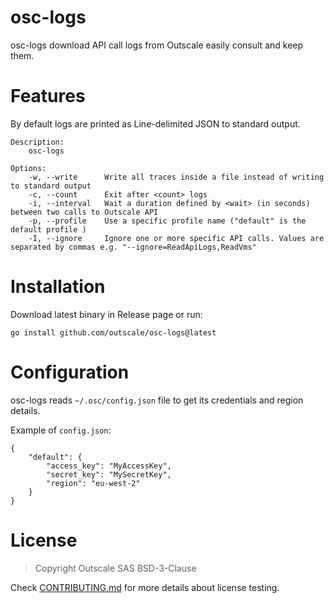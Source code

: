 # osc-logs

osc-logs download API call logs from Outscale easily consult and keep them.

# Features

By default logs are printed as Line-delimited JSON to standard output.

```
Description:
    osc-logs

Options:
    -w, --write      Write all traces inside a file instead of writing to standard output
    -c, --count      Exit after <count> logs
    -i, --interval   Wait a duration defined by <wait> (in seconds) between two calls to Outscale API 
    -p, --profile    Use a specific profile name ("default" is the default profile )
    -I, --ignore     Ignore one or more specific API calls. Values are separated by commas e.g. "--ignore=ReadApiLogs,ReadVms"
```

# Installation

Download latest binary in Release page or run:
```
go install github.com/outscale/osc-logs@latest
```

# Configuration

osc-logs reads `~/.osc/config.json` file to get its credentials and region details.

Example of `config.json`:
```
{
    "default": {
        "access_key": "MyAccessKey",
        "secret_key": "MySecretKey",
        "region": "eu-west-2"
    }
}
```

# License

> Copyright Outscale SAS
> BSD-3-Clause

Check [CONTRIBUTING.md](CONTRIBUTING.md) for more details about license testing.
